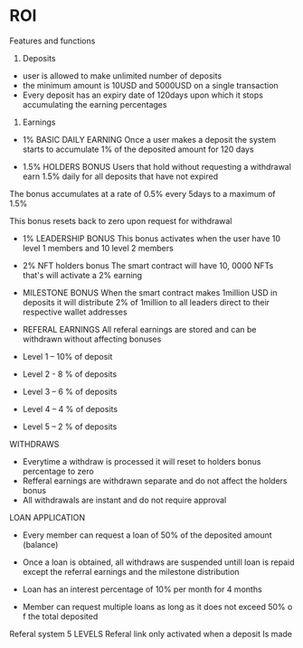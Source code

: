 # ROI
Features and functions
1. Deposits
- user is allowed to make unlimited number of deposits
- the minimum amount is 10USD and 5000USD on a single transaction
- Every deposit has an expiry date of 120days upon which it stops accumulating the earning percentages

1. Earnings
- 1% BASIC DAILY EARNING
Once a user makes a deposit the system starts to accumulate 1% of the deposited amount for 120 days

- 1.5% HOLDERS BONUS
Users that hold without requesting a withdrawal earn 1.5% daily for all deposits that have not expired

The bonus accumulates at a rate of 0.5% every 5days to a maximum of 1.5%

This bonus resets back to zero upon request for withdrawal

- 1% LEADERSHIP BONUS
This bonus activates when the user have 10 level 1 members and 10 level 2 members

- 2% NFT holders bonus
The smart contract will have 10, 0000 NFTs that's will activate a 2% earning

- MILESTONE BONUS
When the smart contract makes 1million USD in deposits it will distribute 2% of 1million to all leaders direct to their respective wallet addresses

- REFERAL EARNINGS
All referal earnings are stored and can be withdrawn without affecting bonuses
- Level 1 – 10% of deposit
- Level 2 - 8 % of deposits
- Level 3 – 6 % of deposits
- Level 4 – 4 % of deposits
- Level 5 – 2 % of deposits

WITHDRAWS
- Everytime a withdraw is processed it will reset to holders bonus percentage to zero
- Refferal earnings are withdrawn separate and do not affect the holders bonus
- All withdrawals are instant and do not require approval

LOAN APPLICATION
- Every member can request a loan of 50% of the deposited amount (balance)

- Once a loan is obtained, all withdraws are suspended untill loan is repaid except the referral earnings and the milestone distribution

- Loan has an interest percentage of 10% per month for 4 months
- Member can request multiple loans as long as it does not exceed 50% o f the total deposited

Referal system
5 LEVELS
Referal link only activated when a deposit Is made